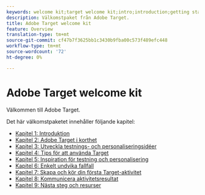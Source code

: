 ```yaml
---
keywords: welcome kit;target welcome kit;intro;introduction;getting started
description: Välkomstpaket från Adobe Target.
title: Adobe Target welcome kit
feature: Overview
translation-type: tm+mt
source-git-commit: cf47b7f3625bb1c3430b9fba00c573f489efc448
workflow-type: tm+mt
source-wordcount: '72'
ht-degree: 0%

---
```



# Adobe Target welcome kit

Välkommen till Adobe Target.

Det här välkomstpaketet innehåller följande kapitel:

* [Kapitel 1: Introduktion](/help/c-intro/target-welcome-kit-1.md)
* [Kapitel 2: Adobe Target i korthet](/help/c-intro/target-welcome-kit-2.md)
* [Kapitel 3: Utveckla testnings- och personaliseringsidéer](/help/c-intro/target-welcome-kit-3.md)
* [Kapitel 4: Tips för att använda Target](/help/c-intro/target-welcome-kit-4.md)
* [Kapitel 5: Inspiration för testning och personalisering](/help/c-intro/target-welcome-kit-5.md)
* [Kapitel 6: Enkelt undvika fallfall](/help/c-intro/target-welcome-kit-6.md)
* [Kapitel 7: Skapa och kör din första Target-aktivitet](/help/c-intro/target-welcome-kit-7.md)
* [Kapitel 8: Kommunicera aktivitetsresultat](/help/c-intro/target-welcome-kit-8.md)
* [Kapitel 9: Nästa steg och resurser](/help/c-intro/target-welcome-kit-9.md)
